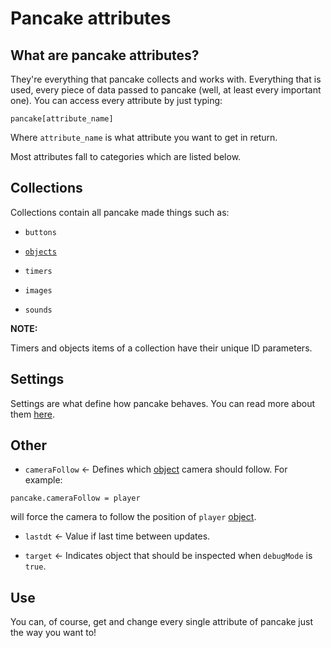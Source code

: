 # Pancake attributes

## What are pancake attributes?

They're everything that pancake collects and works with. Everything that is used, every piece of data passed to pancake (well, at least every important one). You can access every attribute by just typing:

`pancake[attribute_name]`

Where `attribute_name` is what attribute you want to get in return.

Most attributes fall to categories which are listed below.

## Collections

Collections contain all pancake made things such as:

* `buttons`

* [`objects`](http://mightypancake.games/documentation/topics/objects)

* `timers`

* `images`

* `sounds`

**NOTE:**

Timers and objects items of a collection have their unique ID parameters.

## Settings

Settings are what define how pancake behaves. You can read more about them [here](http://mightypancake.games/documentation/topics/settings).

## Other

* `cameraFollow` <- Defines which [object](http://mightypancake.games/documentation/topics/objects) camera should follow. For example:

`pancake.cameraFollow = player`

will force the camera to follow the position of `player` [object](http://mightypancake.games/documentation/topics/objects).

* `lastdt` <- Value if last time between updates.

* `target` <- Indicates object that should be inspected when `debugMode` is `true`.

## Use

You can, of course, get and change every single attribute of pancake just the way you want to!
